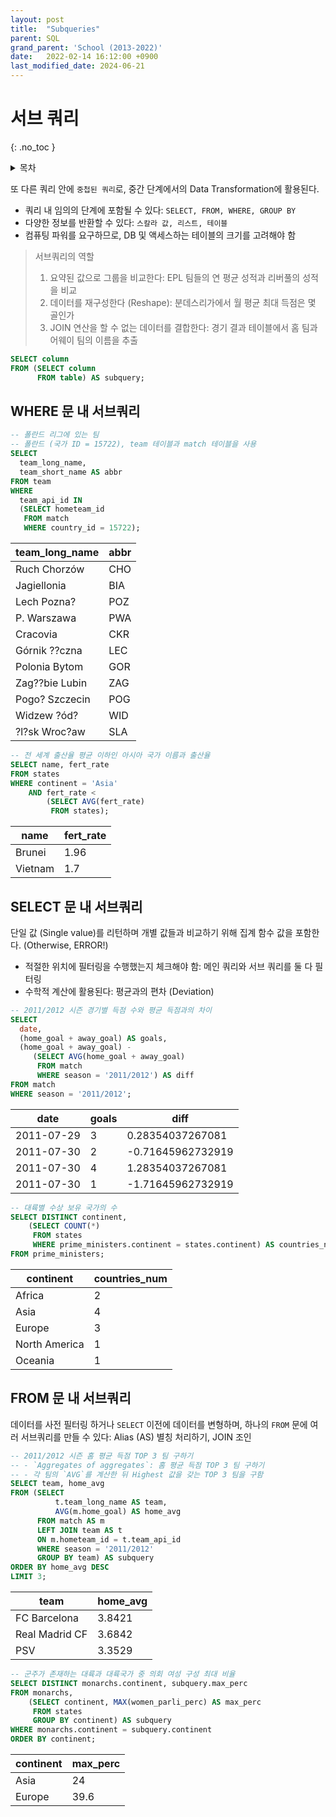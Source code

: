```yaml
---
layout: post
title:  "Subqueries"
parent: SQL
grand_parent: 'School (2013-2022)'
date:   2022-02-14 16:12:00 +0900
last_modified_date: 2024-06-21
---
```

# 서브 쿼리
{: .no_toc }

<details markdown="block">
  <summary>
    목차
  </summary>
  {: .text-delta }
1. TOC
{:toc}
</details>

또 다른 쿼리 안에 `중첩된 쿼리`로, 중간 단계에서의 Data Transformation에 활용된다.
- 쿼리 내 임의의 단계에 포함될 수 있다: `SELECT, FROM, WHERE, GROUP BY`
- 다양한 정보를 반환할 수 있다: `스칼라 값, 리스트, 테이블`
- 컴퓨팅 파워를 요구하므로, DB 및 액세스하는 테이블의 크기를 고려해야 함

> 서브쿼리의 역할
> 1. 요약된 값으로 그룹을 비교한다: EPL 팀들의 연 평균 성적과 리버풀의 성적을 비교
> 2. 데이터를 재구성한다 (Reshape): 분데스리가에서 월 평균 최대 득점은 몇 골인가
> 3. JOIN 연산을 할 수 없는 데이터를 결합한다: 경기 결과 테이블에서 홈 팀과 어웨이 팀의 이름을 추출

```sql
SELECT column
FROM (SELECT column
      FROM table) AS subquery;
```

## WHERE 문 내 서브쿼리

```sql
-- 폴란드 리그에 있는 팀
-- 폴란드 (국가 ID = 15722), team 테이블과 match 테이블을 사용
SELECT
  team_long_name,
  team_short_name AS abbr
FROM team
WHERE
  team_api_id IN
  (SELECT hometeam_id
   FROM match
   WHERE country_id = 15722);
```

|team_long_name|abbr|
|---|---|
| Ruch Chorzów|CHO|
| Jagiellonia|BIA| 
| Lech Pozna?|POZ| 
| P. Warszawa|PWA| 
| Cracovia |CKR|
| Górnik ??czna | LEC |
| Polonia Bytom | GOR |
| Zag??bie Lubin | ZAG |
| Pogo? Szczecin | POG | 
| Widzew ?ód? |WID|
| ?l?sk Wroc?aw | SLA |

```sql
-- 전 세계 출산율 평균 이하인 아시아 국가 이름과 출산율
SELECT name, fert_rate
FROM states
WHERE continent = 'Asia'
    AND fert_rate <
        (SELECT AVG(fert_rate)
         FROM states);
```

|name|fert_rate|
|---|---|
|Brunei|1.96|
|Vietnam|1.7|

## SELECT 문 내 서브쿼리

단일 값 (Single value)를 리턴하며 개별 값들과 비교하기 위해 집계 함수 값을 포함한다. (Otherwise, ERROR!)
- 적절한 위치에 필터링을 수행했는지 체크해야 함: 메인 쿼리와 서브 쿼리를 둘 다 필터링
- 수학적 계산에 활용된다: 평균과의 편차 (Deviation)

```sql
-- 2011/2012 시즌 경기별 득점 수와 평균 득점과의 차이
SELECT
  date,
  (home_goal + away_goal) AS goals,
  (home_goal + away_goal) -
     (SELECT AVG(home_goal + away_goal)
      FROM match
      WHERE season = '2011/2012') AS diff
FROM match
WHERE season = '2011/2012';
```

| date       | goals | diff              |
|------------|-------|-------------------|
| 2011-07-29 | 3| 0.28354037267081  |
| 2011-07-30 | 2| -0.71645962732919 |
| 2011-07-30 | 4| 1.28354037267081  |
| 2011-07-30 | 1| -1.71645962732919 |

```sql
-- 대륙별 수상 보유 국가의 수
SELECT DISTINCT continent,
    (SELECT COUNT(*)
     FROM states
     WHERE prime_ministers.continent = states.continent) AS countries_num
FROM prime_ministers;
```

|continent|countries_num|
|---|---|
|Africa|2|
|Asia|4|
|Europe|3|
|North America|1|
|Oceania|1|

## FROM 문 내 서브쿼리

데이터를 사전 필터링 하거나 `SELECT` 이전에 데이터를 변형하며, 하나의 `FROM` 문에 여러 서브쿼리를 만들 수 있다: Alias (AS) 별칭 처리하기, JOIN 조인

```sql
-- 2011/2012 시즌 홈 평균 득점 TOP 3 팀 구하기
-- - `Aggregates of aggregates`: 홈 평균 득점 TOP 3 팀 구하기
-- - 각 팀의 `AVG`를 계산한 뒤 Highest 값을 갖는 TOP 3 팀을 구함
SELECT team, home_avg
FROM (SELECT
          t.team_long_name AS team,
          AVG(m.home_goal) AS home_avg
      FROM match AS m
      LEFT JOIN team AS t
      ON m.hometeam_id = t.team_api_id
      WHERE season = '2011/2012'
      GROUP BY team) AS subquery
ORDER BY home_avg DESC
LIMIT 3;
```

|team|home_avg|
|---|---|
| FC Barcelona   | 3.8421   |
| Real Madrid CF | 3.6842   |
| PSV            | 3.3529   | 

```sql
-- 군주가 존재하는 대륙과 대륙국가 중 의회 여성 구성 최대 비율
SELECT DISTINCT monarchs.continent, subquery.max_perc
FROM monarchs,
    (SELECT continent, MAX(women_parli_perc) AS max_perc
     FROM states
     GROUP BY continent) AS subquery
WHERE monarchs.continent = subquery.continent
ORDER BY continent;
```

|continent|max_perc|
|---|---|
|Asia|24|
|Europe|39.6|